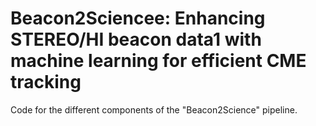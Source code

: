 # Beacon2Sciencee: Enhancing STEREO/HI beacon data1 with machine learning for efficient CME tracking


Code for the different components of the "Beacon2Science" pipeline. 